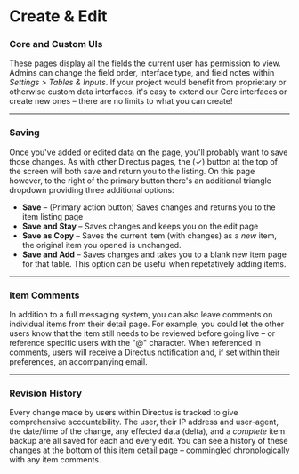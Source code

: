 # Create & Edit
### Core and Custom UIs
These pages display all the fields the current user has permission to view. Admins can change the field order, interface type, and field notes within _Settings > Tables & Inputs_. If your project would benefit from proprietary or otherwise custom data interfaces, it's easy to extend our Core interfaces or create new ones – there are no limits to what you can create!

----------

### Saving
Once you've added or edited data on the page, you'll probably want to save those changes. As with other Directus pages, the (✓) button at the top of the screen will both save and return you to the listing. On this page however, to the right of the primary button there's an additional triangle dropdown providing three additional options:

* **Save** – (Primary action button) Saves changes and returns you to the item listing page
* **Save and Stay** – Saves changes and keeps you on the edit page
* **Save as Copy** – Saves the current item (with changes) as a _new_ item, the original item you opened is unchanged.
* **Save and Add** – Saves changes and takes you to a blank new item page for that table. This option can be useful when repetatively adding items.

----------

### Item Comments
In addition to a full messaging system, you can also leave comments on individual items from their detail page. For example, you could let the other users know that the item still needs to be reviewed before going live – or reference specific users with the "@" character. When referenced in comments, users will receive a Directus notification and, if set within their preferences, an accompanying email.

----------

### Revision History
Every change made by users within Directus is tracked to give comprehensive accountability. The user, their IP address and user-agent, the date/time of the change, any effected data (delta), and a _complete_ item backup are all saved for each and every edit. You can see a history of these changes at the bottom of this item detail page – commingled chronologically with any item comments.

